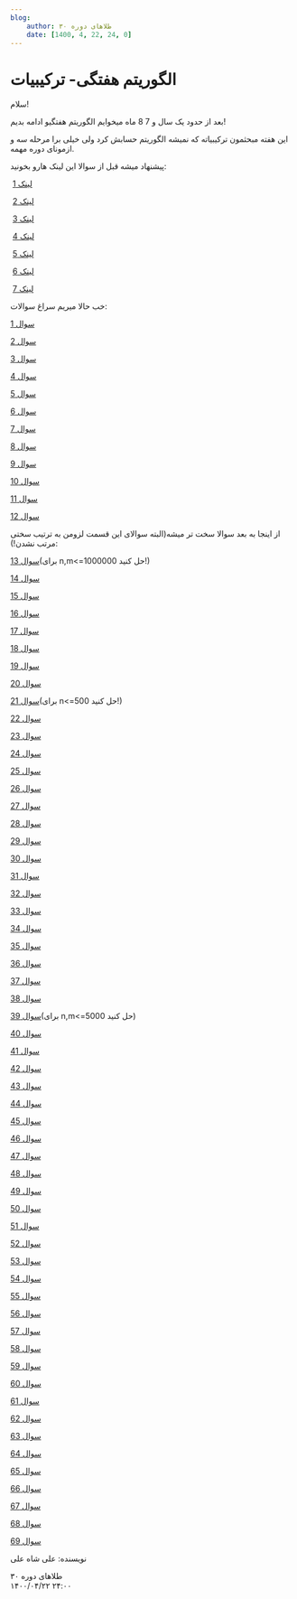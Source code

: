 ```yaml
---
blog:
    author: طلاهای دوره ۳۰
    date: [1400, 4, 22, 24, 0]
---
```

# الگوریتم هفتگی- ترکیبیات

<div class="cnt">
<p>سلام!</p>
<p>بعد از حدود یک سال و 7 8 ماه میخوایم الگوریتم هفتگیو ادامه بدیم!</p>
<p>این هفته مبحثمون ترکیبیاته که نمیشه الگوریتم حسابش کرد ولی خیلی برا مرحله سه و ازمونای دوره مهمه.</p>
<p></p>
<p>پیشنهاد میشه قبل از سوالا این لینک هارو بخونید:</p>
<p> <a href="https://cp-algorithms.com/algebra/binary-exp.html">لینک 1</a></p>
<p> <a href="https://cp-algorithms.com/algebra/module-inverse.html">لینک 2</a></p>
<p> <a href="https://cp-algorithms.com/combinatorics/binomial-coefficients.html">لینک 3</a></p>
<p> <a href="https://cp-algorithms.com/combinatorics/catalan-numbers.html">لینک 4</a></p>
<p> <a href="https://cp-algorithms.com/combinatorics/inclusion-exclusion.html">لینک 5</a></p>
<p> <a href="https://cp-algorithms.com/graph/pruefer_code.html">لینک 6</a></p>
<p> <a href="https://gtoi.shaazzz.ir/book/2/3.html">لینک 7</a></p>

<p>خب حالا میریم سراغ سوالات:</p>
<p><a href="https://codeforces.com/problemset/problem/997/C">سوال 1</a></p>
<p><a href="https://codeforces.com/problemset/problem/666/C">سوال 2</a></p>
<p><a href="https://codeforces.com/problemset/problem/954/H">سوال 3</a></p>
<p><a href="https://codeforces.com/problemset/problem/932/E">سوال 4</a></p>
<p><a href="https://codeforces.com/problemset/problem/1109/D">سوال 5</a></p>
<p><a href="https://codeforces.com/problemset/problem/757/E">سوال 6</a></p>
<p><a href="https://codeforces.com/problemset/problem/1096/E">سوال 7</a></p>
<p><a href="https://codeforces.com/problemset/problem/1185/G2">سوال 8</a></p>
<p><a href="https://codeforces.com/problemset/problem/382/E">سوال 9</a></p>
<p><a href="https://codeforces.com/problemset/problem/383/E">سوال 10</a></p>
<p><a href="https://codeforces.com/problemset/problem/961/G">سوال 11</a></p>
<p><a href="https://codeforces.com/problemset/problem/1118/F2">سوال 12</a></p>

<p>از اینجا به بعد سوالا سخت تر میشه(البته سوالای این قسمت لزومن به ترتیب سختی مرتب نشدن!):</p>
<p><a href="https://codeforces.com/problemset/problem/1204/E">سوال 13</a>(برای n,m&lt;=1000000 حل کنید!)</p>
<p><a href="https://codeforces.com/problemset/problem/645/F">سوال 14</a></p>
<p><a href="https://codeforces.com/problemset/problem/156/D">سوال 15</a></p>
<p><a href="https://codeforces.com/problemset/problem/1278/F">سوال 16</a></p>
<p><a href="https://codeforces.com/problemset/problem/1237/F">سوال 17</a></p>
<p><a href="https://codeforces.com/problemset/problem/201/E">سوال 18</a></p>
<p><a href="https://codeforces.com/problemset/problem/1034/C">سوال 19</a></p>
<p><a href="https://codeforces.com/problemset/problem/482/D">سوال 20</a></p>
<p><a href="https://codeforces.com/problemset/problem/1295/F">سوال 21</a>(برای n&lt;=500 حل کنید!)</p>
<p><a href="https://codeforces.com/problemset/problem/585/E">سوال 22</a></p>
<p><a href="https://codeforces.com/problemset/problem/997/D">سوال 23</a></p>
<p><a href="https://codeforces.com/problemset/problem/1392/H">سوال 24</a></p>
<p><a href="https://codeforces.com/problemset/problem/1254/E">سوال 25</a></p>
<p><a href="https://atcoder.jp/contests/arc106/tasks/arc106_f">سوال 26</a></p>
<p><a href="https://codeforces.com/problemset/problem/995/F">سوال 27</a></p>
<p><a href="https://codeforces.com/problemset/problem/724/F">سوال 28</a></p>
<p><a href="https://codeforces.com/problemset/problem/653/G">سوال 29</a></p>


<p><a href="https://codeforces.com/problemset/problem/1205/E">سوال 30</a></p>
<p><a href="https://codeforces.com/problemset/problem/794/G">سوال 31</a></p>
<p><a href="https://codeforces.com/problemset/problem/1292/F">سوال 32</a></p>
<p><a href="https://codeforces.com/problemset/problem/698/F">سوال 33</a></p>
<p><a href="https://codeforces.com/problemset/problem/1450/H1">سوال 34</a></p>
<p><a href="https://codeforces.com/problemset/problem/1264/D2">سوال 35</a></p>
<p><a href="https://codeforces.com/problemset/problem/722/E">سوال 36</a></p>
<p><a href="https://codeforces.com/problemset/problem/1085/G">سوال 37</a></p>
<p><a href="https://codeforces.com/problemset/problem/1221/G">سوال 38</a></p>
<p><a href="https://codeforces.com/problemset/problem/1439/D">سوال 39</a>(برای n,m&lt;=5000 حل کنید)</p>
<p><a href="https://atcoder.jp/contests/agc001/tasks/agc001_e">سوال 40</a></p>
<p><a href="https://atcoder.jp/contests/agc005/tasks/agc005_d">سوال 41</a></p>
<p><a href="https://atcoder.jp/contests/agc023/tasks/agc023_e">سوال 42</a></p>
<p><a href="https://atcoder.jp/contests/agc040/tasks/agc040_c">سوال 43</a></p>
<p><a href="https://atcoder.jp/contests/agc046/tasks/agc046_d">سوال 44</a></p>
<p><a href="https://atcoder.jp/contests/agc045/tasks/agc045_c">سوال 45</a></p>
<p><a href="https://atcoder.jp/contests/agc045/tasks/agc045_d">سوال 46</a></p>
<p><a href="https://atcoder.jp/contests/agc023/tasks/agc023_c">سوال 47</a></p>
<p><a href="https://atcoder.jp/contests/agc026/tasks/agc026_d">سوال 48</a></p>
<p><a href="https://atcoder.jp/contests/arc094/tasks/arc094_d">سوال 49</a></p>
<p><a href="https://atcoder.jp/contests/arc105/tasks/arc105_f">سوال 50</a></p>
<p><a href="https://atcoder.jp/contests/arc108/tasks/arc108_e">سوال 51</a></p>
<p><a href="https://atcoder.jp/contests/agc030/tasks/agc030_d">سوال 52</a></p>
<p><a href="https://atcoder.jp/contests/agc018/tasks/agc018_e">سوال 53</a></p>
<p><a href="https://atcoder.jp/contests/agc013/tasks/agc013_d">سوال 54</a></p>
<p><a href="https://atcoder.jp/contests/agc002/tasks/agc002_f">سوال 55</a></p>
<p><a href="https://atcoder.jp/contests/agc006/tasks/agc006_f">سوال 56</a></p>
<p><a href="https://atcoder.jp/contests/agc024/tasks/agc024_e">سوال 57</a></p>
<p><a href="https://codeforces.com/problemset/problem/643/F">سوال 58</a></p>
<p><a href="https://atcoder.jp/contests/arc104/tasks/arc104_f">سوال 59</a></p>
<p><a href="https://quera.ir/problemset/contest/51870">سوال 60</a></p>
<p><a href="https://quera.ir/problemset/contest/35257">سوال 61</a></p>
<p><a href="https://quera.ir/problemset/contest/2798">سوال 62</a></p>
<p><a href="https://quera.ir/problemset/contest/62459">سوال 63</a></p>
<p><a href="https://quera.ir/problemset/contest/2663">سوال 64</a></p>
<p><a href="https://quera.ir/problemset/olympiad/9269">سوال 65</a></p>
<p><a href="https://quera.ir/problemset/olympiad/9781">سوال 66</a></p>
<p><a href="https://quera.ir/problemset/olympiad/17820">سوال 67</a></p>
<p><a href="https://quera.ir/problemset/olympiad/66372">سوال 68</a></p>
<p><a href="https://quera.ir/problemset/olympiad/66755">سوال 69</a></p>

<p>نویسنده: علی شاه علی</p>
</div>

<div class="blog-info">
    <div class="blog-author">طلاهای دوره ۳۰</div>
    <div class="blog-date">۱۴۰۰/۰۴/۲۲ ۲۴:۰۰</div>
</div>

